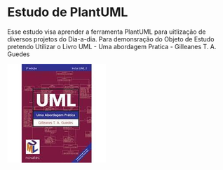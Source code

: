 # Estudo de PlantUML

Esse estudo visa aprender a ferramenta PlantUML para uitlização de diversos projetos do Dia-a-dia. Para demonsração do Objeto de Estudo pretendo Utilizar o Livro UML - Uma abordagem Pratica - Gilleanes T. A. Guedes


![UML uma Abordagem Prática](images/images.jfif "UML Uma Abordagem Prática")

